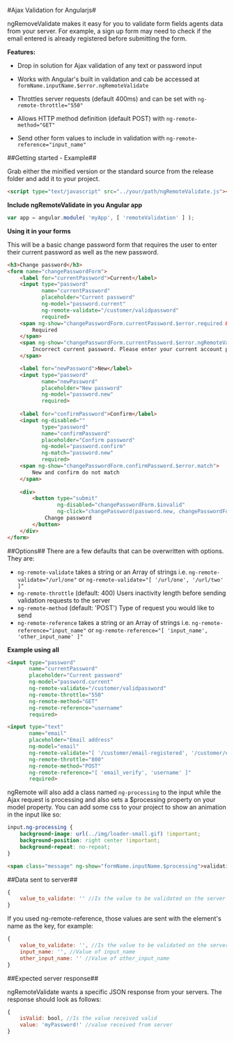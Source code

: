 #Ajax Validation for Angularjs#

ngRemoveValidate makes it easy for you to validate form fields agents data from your server. For example, a sign up form may need to check if the email entered is already registered before submitting the form.

**Features:**

- Drop in solution for Ajax validation of any text or password input

- Works with Angular's built in validation and cab be accessed at `formName.inputName.$error.ngRemoteValidate`

- Throttles server requests (default 400ms) and can be set with `ng-remote-throttle="550"`

- Allows HTTP method definition (default POST) with `ng-remote-method="GET"`

- Send other form values to include in validation with `ng-remote-reference="input_name"`

##Getting started - Example##

Grab either the minified version or the standard source from the release folder and add it to your project.

```html
<script type="text/javascript" src="../your/path/ngRemoteValidate.js"></script>
```

**Include ngRemoteValidate in you Angular app**

```javascript
var app = angular.module( 'myApp', [ 'remoteValidation' ] );
```

**Using it in your forms**

This will be a basic change password form that requires the user to enter their current password as well as the new password.
```html
<h3>Change password</h3>
<form name="changePasswordForm">
    <label for="currentPassword">Current</label>
    <input type="password" 
           name="currentPassword" 
           placeholder="Current password" 
           ng-model="password.current" 
           ng-remote-validate="/customer/validpassword" 
           required>
    <span ng-show="changePasswordForm.currentPassword.$error.required && changePasswordForm.confirmPassword.$dirty">
        Required
    </span>
    <span ng-show="changePasswordForm.currentPassword.$error.ngRemoteValidate">
        Incorrect current password. Please enter your current account password.
    </span>

    <label for="newPassword">New</label>
    <input type="password"
           name="newPassword"
           placeholder="New password"
           ng-model="password.new"
           required>
    
    <label for="confirmPassword">Confirm</label>
    <input ng-disabled=""
           type="password"
           name="confirmPassword"
           placeholder="Confirm password"
           ng-model="password.confirm"
           ng-match="password.new"
           required>
    <span ng-show="changePasswordForm.confirmPassword.$error.match">
        New and confirm do not match
    </span>
    
    <div>
        <button type="submit" 
                ng-disabled="changePasswordForm.$invalid" 
                ng-click="changePassword(password.new, changePasswordForm);reset();">
            Change password
        </button>
    </div>
</form>
```

##Options##
There are a few defaults that can be overwritten with options. They are:

- `ng-remote-validate` takes a string or an Array of strings i.e. `ng-remote-validate="/url/one"` or `ng-remote-validate="[ '/url/one', '/url/two' ]"`
- `ng-remote-throttle` (default: 400) Users inactivity length before sending validation requests to the server
- `ng-remote-method` (default: 'POST') Type of request you would like to send
- `ng-remote-reference` takes a string or an Array of strings i.e. `ng-remote-reference="input_name"` or `ng-remote-reference="[ 'input_name', 'other_input_name' ]"`

**Example using all**
```html
<input type="password" 
       name="currentPassword" 
       placeholder="Current password" 
       ng-model="password.current" 
       ng-remote-validate="/customer/validpassword"
       ng-remote-throttle="550"
       ng-remote-method="GET"
       ng-remote-reference="username"
       required>

<input type="text" 
       name="email" 
       placeholder="Email address" 
       ng-model="email" 
       ng-remote-validate="[ '/customer/email-registered', '/customer/email-restricted' ]"
       ng-remote-throttle="800"
       ng-remote-method="POST"
       ng-remote-reference="[ 'email_verify', 'username' ]"
       required>
```

ngRemote will also add a class named `ng-processing` to the input while the Ajax request is processing and also sets a $processing property on your model property. You can add some css to your project to show an animation in the input like so:

```css
input.ng-processing {
    background-image: url(../img/loader-small.gif) !important;
    background-position: right center !important;
    background-repeat: no-repeat;
}
```

```html
<span class="message" ng-show="formName.inputName.$processing">validating...</span>
```

##Data sent to server##
```javascript
{
    value_to_validate: '' //Is the value to be validated on the server
}
```

If you used ng-remote-reference, those values are sent with the element's name as the key, for example:

```javascript
{
    value_to_validate: '', //Is the value to be validated on the server
    input_name: '', //Value of input_name
    other_input_name: '' //Value of other_input_name
}
```

##Expected server response##

ngRemoteValidate wants a specific JSON response from your servers. The response should look as follows:

```javascript
{
    isValid: bool, //Is the value received valid 
    value: 'myPassword!' //value received from server
}
```
